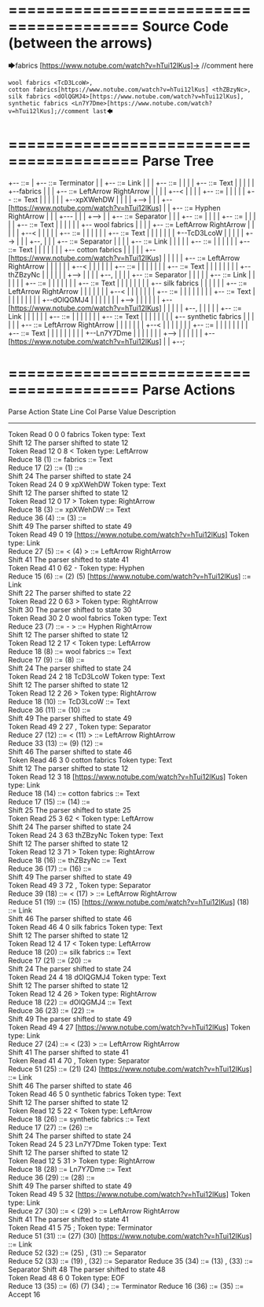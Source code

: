 ========================================
Source Code (between the arrows)
========================================

🡆fabrics <xpXWehDW> [https://www.notube.com/watch?v=hTui12lKus]-> //comment here

    wool fabrics <TcD3LcoW>,
    cotton fabrics[https://www.notube.com/watch?v=hTui12lKus] <thZBzyNc>,
    silk fabrics <dOlQGMJ4>[https://www.notube.com/watch?v=hTui12lKus],
    synthetic fabrics <Ln7Y7Dme>[https://www.notube.com/watch?v=hTui12lKus];//comment last🡄

========================================
Parse Tree
========================================

+--<scripture> ::= <expression>
|  +--<expression> ::= <item> <producer> <item-or-expression-list> Terminator
|  |  +--<item> ::= <text> <tag> Link
|  |  |  +--<text> ::= <text-chunk>
|  |  |  |  +--<text-chunk> ::= Text
|  |  |  |  |  +--fabrics 
|  |  |  +--<tag> ::= LeftArrow <text> RightArrow
|  |  |  |  +--<
|  |  |  |  +--<text> ::= <text-chunk>
|  |  |  |  |  +--<text-chunk> ::= Text
|  |  |  |  |  |  +--xpXWehDW
|  |  |  |  +-->
|  |  |  +--[https://www.notube.com/watch?v=hTui12lKus]
|  |  +--<producer> ::= Hyphen RightArrow
|  |  |  +---
|  |  |  +-->
|  |  +--<item-or-expression-list> ::= <item> Separator <item-or-expression-list>
|  |  |  +--<item> ::= <text> <tag>
|  |  |  |  +--<text> ::= <text-chunk>
|  |  |  |  |  +--<text-chunk> ::= Text
|  |  |  |  |  |  +--    wool fabrics 
|  |  |  |  +--<tag> ::= LeftArrow <text> RightArrow
|  |  |  |  |  +--<
|  |  |  |  |  +--<text> ::= <text-chunk>
|  |  |  |  |  |  +--<text-chunk> ::= Text
|  |  |  |  |  |  |  +--TcD3LcoW
|  |  |  |  |  +-->
|  |  |  +--,
|  |  |  +--<item-or-expression-list> ::= <item> Separator <item-or-expression-list>
|  |  |  |  +--<item> ::= <text> Link <tag>
|  |  |  |  |  +--<text> ::= <text-chunk>
|  |  |  |  |  |  +--<text-chunk> ::= Text
|  |  |  |  |  |  |  +--    cotton fabrics
|  |  |  |  |  +--[https://www.notube.com/watch?v=hTui12lKus]
|  |  |  |  |  +--<tag> ::= LeftArrow <text> RightArrow
|  |  |  |  |  |  +--<
|  |  |  |  |  |  +--<text> ::= <text-chunk>
|  |  |  |  |  |  |  +--<text-chunk> ::= Text
|  |  |  |  |  |  |  |  +--thZBzyNc
|  |  |  |  |  |  +-->
|  |  |  |  +--,
|  |  |  |  +--<item-or-expression-list> ::= <item> Separator <item>
|  |  |  |  |  +--<item> ::= <text> <tag> Link
|  |  |  |  |  |  +--<text> ::= <text-chunk>
|  |  |  |  |  |  |  +--<text-chunk> ::= Text
|  |  |  |  |  |  |  |  +--    silk fabrics 
|  |  |  |  |  |  +--<tag> ::= LeftArrow <text> RightArrow
|  |  |  |  |  |  |  +--<
|  |  |  |  |  |  |  +--<text> ::= <text-chunk>
|  |  |  |  |  |  |  |  +--<text-chunk> ::= Text
|  |  |  |  |  |  |  |  |  +--dOlQGMJ4
|  |  |  |  |  |  |  +-->
|  |  |  |  |  |  +--[https://www.notube.com/watch?v=hTui12lKus]
|  |  |  |  |  +--,
|  |  |  |  |  +--<item> ::= <text> <tag> Link
|  |  |  |  |  |  +--<text> ::= <text-chunk>
|  |  |  |  |  |  |  +--<text-chunk> ::= Text
|  |  |  |  |  |  |  |  +--    synthetic fabrics 
|  |  |  |  |  |  +--<tag> ::= LeftArrow <text> RightArrow
|  |  |  |  |  |  |  +--<
|  |  |  |  |  |  |  +--<text> ::= <text-chunk>
|  |  |  |  |  |  |  |  +--<text-chunk> ::= Text
|  |  |  |  |  |  |  |  |  +--Ln7Y7Dme
|  |  |  |  |  |  |  +-->
|  |  |  |  |  |  +--[https://www.notube.com/watch?v=hTui12lKus]
|  |  +--;


========================================
Parse Actions
========================================

Parse Action      State    Line     Col   Parse Value                                                       Description                                                             
---------------   -----   -----   -----   ---------------------------------------------------------------   ------------------------------------------------------------------------
Token Read            0       0       0   fabrics                                                           Token type: Text                                                        
Shift                12                                                                                     The parser shifted to state 12                                          
Token Read           12       0       8   <                                                                 Token type: LeftArrow                                                   
Reduce               18                   (1) ::= fabrics                                                   <text-chunk> ::= Text                                                   
Reduce               17                   (2) ::= (1)                                                       <text> ::= <text-chunk>                                                 
Shift                24                                                                                     The parser shifted to state 24                                          
Token Read           24       0       9   xpXWehDW                                                          Token type: Text                                                        
Shift                12                                                                                     The parser shifted to state 12                                          
Token Read           12       0      17   >                                                                 Token type: RightArrow                                                  
Reduce               18                   (3) ::= xpXWehDW                                                  <text-chunk> ::= Text                                                   
Reduce               36                   (4) ::= (3)                                                       <text> ::= <text-chunk>                                                 
Shift                49                                                                                     The parser shifted to state 49                                          
Token Read           49       0      19   [https://www.notube.com/watch?v=hTui12lKus]                       Token type: Link                                                        
Reduce               27                   (5) ::= < (4) >                                                   <tag> ::= LeftArrow <text> RightArrow                                   
Shift                41                                                                                     The parser shifted to state 41                                          
Token Read           41       0      62   -                                                                 Token type: Hyphen                                                      
Reduce               15                   (6) ::= (2) (5) [https://www.notube.com/watch?v=hTui12lKus]       <item> ::= <text> <tag> Link                                            
Shift                22                                                                                     The parser shifted to state 22                                          
Token Read           22       0      63   >                                                                 Token type: RightArrow                                                  
Shift                30                                                                                     The parser shifted to state 30                                          
Token Read           30       2       0       wool fabrics                                                  Token type: Text                                                        
Reduce               23                   (7) ::= - >                                                       <producer> ::= Hyphen RightArrow                                        
Shift                12                                                                                     The parser shifted to state 12                                          
Token Read           12       2      17   <                                                                 Token type: LeftArrow                                                   
Reduce               18                   (8) ::=     wool fabrics                                          <text-chunk> ::= Text                                                   
Reduce               17                   (9) ::= (8)                                                       <text> ::= <text-chunk>                                                 
Shift                24                                                                                     The parser shifted to state 24                                          
Token Read           24       2      18   TcD3LcoW                                                          Token type: Text                                                        
Shift                12                                                                                     The parser shifted to state 12                                          
Token Read           12       2      26   >                                                                 Token type: RightArrow                                                  
Reduce               18                   (10) ::= TcD3LcoW                                                 <text-chunk> ::= Text                                                   
Reduce               36                   (11) ::= (10)                                                     <text> ::= <text-chunk>                                                 
Shift                49                                                                                     The parser shifted to state 49                                          
Token Read           49       2      27   ,                                                                 Token type: Separator                                                   
Reduce               27                   (12) ::= < (11) >                                                 <tag> ::= LeftArrow <text> RightArrow                                   
Reduce               33                   (13) ::= (9) (12)                                                 <item> ::= <text> <tag>                                                 
Shift                46                                                                                     The parser shifted to state 46                                          
Token Read           46       3       0       cotton fabrics                                                Token type: Text                                                        
Shift                12                                                                                     The parser shifted to state 12                                          
Token Read           12       3      18   [https://www.notube.com/watch?v=hTui12lKus]                       Token type: Link                                                        
Reduce               18                   (14) ::=     cotton fabrics                                       <text-chunk> ::= Text                                                   
Reduce               17                   (15) ::= (14)                                                     <text> ::= <text-chunk>                                                 
Shift                25                                                                                     The parser shifted to state 25                                          
Token Read           25       3      62   <                                                                 Token type: LeftArrow                                                   
Shift                24                                                                                     The parser shifted to state 24                                          
Token Read           24       3      63   thZBzyNc                                                          Token type: Text                                                        
Shift                12                                                                                     The parser shifted to state 12                                          
Token Read           12       3      71   >                                                                 Token type: RightArrow                                                  
Reduce               18                   (16) ::= thZBzyNc                                                 <text-chunk> ::= Text                                                   
Reduce               36                   (17) ::= (16)                                                     <text> ::= <text-chunk>                                                 
Shift                49                                                                                     The parser shifted to state 49                                          
Token Read           49       3      72   ,                                                                 Token type: Separator                                                   
Reduce               39                   (18) ::= < (17) >                                                 <tag> ::= LeftArrow <text> RightArrow                                   
Reduce               51                   (19) ::= (15) [https://www.notube.com/watch?v=hTui12lKus] (18)    <item> ::= <text> Link <tag>                                            
Shift                46                                                                                     The parser shifted to state 46                                          
Token Read           46       4       0       silk fabrics                                                  Token type: Text                                                        
Shift                12                                                                                     The parser shifted to state 12                                          
Token Read           12       4      17   <                                                                 Token type: LeftArrow                                                   
Reduce               18                   (20) ::=     silk fabrics                                         <text-chunk> ::= Text                                                   
Reduce               17                   (21) ::= (20)                                                     <text> ::= <text-chunk>                                                 
Shift                24                                                                                     The parser shifted to state 24                                          
Token Read           24       4      18   dOlQGMJ4                                                          Token type: Text                                                        
Shift                12                                                                                     The parser shifted to state 12                                          
Token Read           12       4      26   >                                                                 Token type: RightArrow                                                  
Reduce               18                   (22) ::= dOlQGMJ4                                                 <text-chunk> ::= Text                                                   
Reduce               36                   (23) ::= (22)                                                     <text> ::= <text-chunk>                                                 
Shift                49                                                                                     The parser shifted to state 49                                          
Token Read           49       4      27   [https://www.notube.com/watch?v=hTui12lKus]                       Token type: Link                                                        
Reduce               27                   (24) ::= < (23) >                                                 <tag> ::= LeftArrow <text> RightArrow                                   
Shift                41                                                                                     The parser shifted to state 41                                          
Token Read           41       4      70   ,                                                                 Token type: Separator                                                   
Reduce               51                   (25) ::= (21) (24) [https://www.notube.com/watch?v=hTui12lKus]    <item> ::= <text> <tag> Link                                            
Shift                46                                                                                     The parser shifted to state 46                                          
Token Read           46       5       0       synthetic fabrics                                             Token type: Text                                                        
Shift                12                                                                                     The parser shifted to state 12                                          
Token Read           12       5      22   <                                                                 Token type: LeftArrow                                                   
Reduce               18                   (26) ::=     synthetic fabrics                                    <text-chunk> ::= Text                                                   
Reduce               17                   (27) ::= (26)                                                     <text> ::= <text-chunk>                                                 
Shift                24                                                                                     The parser shifted to state 24                                          
Token Read           24       5      23   Ln7Y7Dme                                                          Token type: Text                                                        
Shift                12                                                                                     The parser shifted to state 12                                          
Token Read           12       5      31   >                                                                 Token type: RightArrow                                                  
Reduce               18                   (28) ::= Ln7Y7Dme                                                 <text-chunk> ::= Text                                                   
Reduce               36                   (29) ::= (28)                                                     <text> ::= <text-chunk>                                                 
Shift                49                                                                                     The parser shifted to state 49                                          
Token Read           49       5      32   [https://www.notube.com/watch?v=hTui12lKus]                       Token type: Link                                                        
Reduce               27                   (30) ::= < (29) >                                                 <tag> ::= LeftArrow <text> RightArrow                                   
Shift                41                                                                                     The parser shifted to state 41                                          
Token Read           41       5      75   ;                                                                 Token type: Terminator                                                  
Reduce               51                   (31) ::= (27) (30) [https://www.notube.com/watch?v=hTui12lKus]    <item> ::= <text> <tag> Link                                            
Reduce               52                   (32) ::= (25) , (31)                                              <item-or-expression-list> ::= <item> Separator <item>                   
Reduce               52                   (33) ::= (19) , (32)                                              <item-or-expression-list> ::= <item> Separator <item-or-expression-list>
Reduce               35                   (34) ::= (13) , (33)                                              <item-or-expression-list> ::= <item> Separator <item-or-expression-list>
Shift                48                                                                                     The parser shifted to state 48                                          
Token Read           48       6       0                                                                     Token type: EOF                                                         
Reduce               13                   (35) ::= (6) (7) (34) ;                                           <expression> ::= <item> <producer> <item-or-expression-list> Terminator 
Reduce               16                   (36) ::= (35)                                                     <scripture> ::= <expression>                                            
Accept               16                                                                                                                                                             


